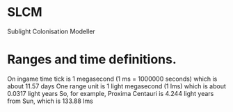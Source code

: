 # SLCM
Sublight Colonisation Modeller



# Ranges and time definitions.
On ingame time tick is 1 megasecond (1 ms = 1000000 seconds) which is about 11.57 days
One range unit is 1 light megasecond (1 lms) which is about 0.0317 light years
So, for example, Proxima Centauri is 4.244 light years from Sun, which is 133.88 lms
